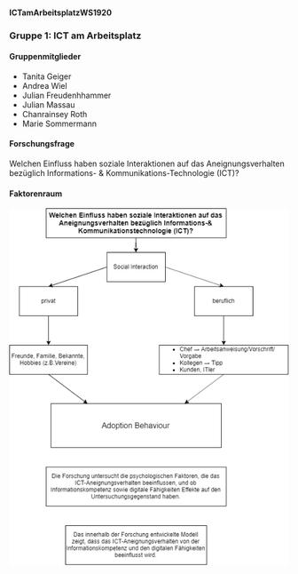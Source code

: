 #### ICTamArbeitsplatzWS1920

### Gruppe 1: ICT am Arbeitsplatz

#### Gruppenmitglieder

* Tanita Geiger
* Andrea Wiel
* Julian Freudenhhammer
* Julian Massau
* Chanrainsey Roth
* Marie Sommermann

#### Forschungsfrage

Welchen Einfluss haben soziale Interaktionen auf das Aneignungsverhalten bezüglich Informations- & Kommunikations-Technologie (ICT)?

#### Faktorenraum

![Faktorenraum](FaktorenraumICT.png)